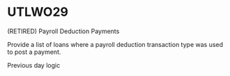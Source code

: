 # UTLWO29
(RETIRED) Payroll Deduction Payments

Provide a list of loans where a payroll deduction transaction type was used to post a payment.

Previous day logic
